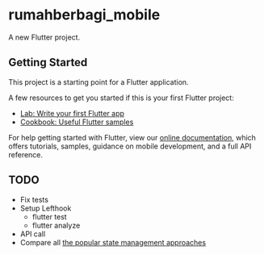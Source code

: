 # rumahberbagi_mobile

A new Flutter project.

## Getting Started

This project is a starting point for a Flutter application.

A few resources to get you started if this is your first Flutter project:

- [Lab: Write your first Flutter app](https://flutter.dev/docs/get-started/codelab)
- [Cookbook: Useful Flutter samples](https://flutter.dev/docs/cookbook)

For help getting started with Flutter, view our
[online documentation](https://flutter.dev/docs), which offers tutorials,
samples, guidance on mobile development, and a full API reference.

## TODO

- Fix tests
- Setup Lefthook
  - flutter test
  - flutter analyze
- API call
- Compare all [the popular state management approaches](https://flutter.dev/docs/development/data-and-backend/state-mgmt/options)
